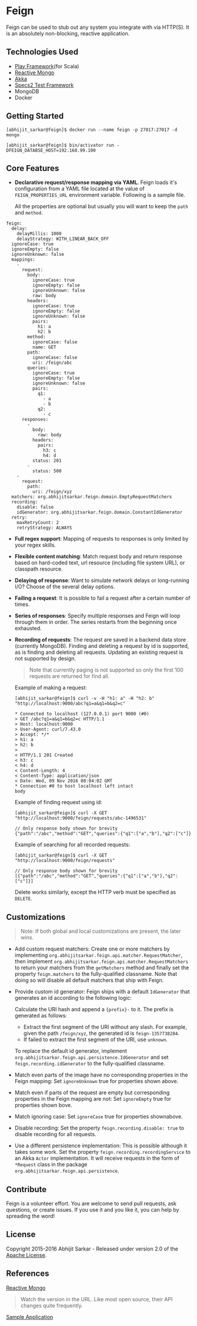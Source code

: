 # Feign

Feign can be used to stub out any system you integrate with via HTTP(S). It is an absolutely non-blocking, reactive 
application.

## Technologies Used
   * [Play Framework](https://www.playframework.com/)(for Scala)
   * [Reactive Mongo](http://reactivemongo.org/)
   * [Akka](http://akka.io/?_ga=1.236653765.530527831.1478331011)
   * [Specs2 Test Framework](http://etorreborre.github.io/specs2/)
   * MongoDB
   * Docker

## Getting Started
```
[abhijit_sarkar@feign]$ docker run --name feign -p 27017:27017 -d mongo

[abhijit_sarkar@feign]$ bin/activator run -DFEIGN_DATABSE_HOST=192.168.99.100
```

## Core Features
   * **Declarative request/response mapping via YAML**. Feign loads it's configuration from a YAML file located at
     the value of `FEIGN_PROPERTIES_URL` environment variable.
     Following is a sample file.
   
     All the properties are optional but usually you will want to keep the `path` and `method`.
   
    feign: 
      delay: 
        delayMillis: 1000
        delayStrategy: WITH_LINEAR_BACK_OFF
      ignoreCase: true
      ignoreEmpty: false
      ignoreUnknown: false
      mappings: 
        - 
          request: 
            body: 
              ignoreCase: true
              ignoreEmpty: false
              ignoreUnknown: false
              raw: body
            headers: 
              ignoreCase: true
              ignoreEmpty: false
              ignoreUnknown: false
              pairs: 
                h1: a
                h2: b
            method: 
              ignoreCase: false
              name: GET
            path: 
              ignoreCase: false
              uri: /feign/abc
            queries: 
              ignoreCase: true
              ignoreEmpty: false
              ignoreUnknown: false
              pairs: 
                q1: 
                  - a
                  - b
                q2: 
                  - c
          responses: 
            - 
              body: 
                raw: body
              headers: 
                pairs: 
                  h3: c
                  h4: d
              status: 201
            - 
              status: 500
        - 
          request: 
            path: 
              uri: /feign/xyz
      matchers: org.abhijitsarkar.feign.domain.EmptyRequestMatchers
      recording: 
        disable: false
        idGenerator: org.abhijitsarkar.feign.domain.ConstantIdGenerator
      retry: 
        maxRetryCount: 2
        retryStrategy: ALWAYS


   * **Full regex support**: Mapping of requests to responses is only limited by your regex skills.
   * **Flexible content matching**: Match request body and return response based on hard-coded text,
     url resource (including file system URL), or classpath resource.
   * **Delaying of response**: Want to simulate network delays or long-running I/O? Choose of the several
     delay options.
   * **Failing a request**: It is possible to fail a request after a certain number of times.
   * **Series of responses**: Specify multiple responses and Feign will loop through them in order. The series
     restarts from the beginning once exhausted.
   * **Recording of requests**: The request are saved in a backend data store (currently MongoDB). Finding and deleting 
     a request by id is supported, as is finding and deleting all requests. 
     Updating an existing request is not supported by design.
     
     > Note that currently paging is not supported so only the first 100 requests are returned for find all.
   
      Example of making a request:
      
         [abhijit_sarkar@feign]$ curl -v -H "h1: a" -H "h2: b" "http://localhost:9000/abc?q1=a&q1=b&q2=c"
         
         * Connected to localhost (127.0.0.1) port 9000 (#0)
         > GET /abc?q1=a&q1=b&q2=c HTTP/1.1
         > Host: localhost:9000
         > User-Agent: curl/7.43.0
         > Accept: */*
         > h1: a
         > h2: b
         > 
         < HTTP/1.1 201 Created
         < h3: c
         < h4: d
         < Content-Length: 4
         < Content-Type: application/json
         < Date: Wed, 09 Nov 2016 08:04:02 GMT
         * Connection #0 to host localhost left intact
         body

      Example of finding request using id:

         [abhijit_sarkar@feign]$ curl -X GET "http://localhost:9000/feign/requests/abc-1496531"

         // Only response body shown for brevity
         {"path":"/abc","method":"GET","queries":{"q1":["a","b"],"q2":["c"]}

      Example of searching for all recorded requests:

         [abhijit_sarkar@feign]$ curl -X GET "http://localhost:9000/feign/requests"

         // Only response body shown for brevity
         [{"path":"/abc","method":"GET","queries":{"q1":["a","b"],"q2":["c"]}]
         
      Delete works similarly, except the HTTP verb must be specified as `DELETE`.

## Customizations

> Note: If both global and local customizations are present, the later wins.

   * Add custom request matchers: Create one or more matchers by
     implementing `org.abhijitsarkar.feign.api.matcher.RequestMatcher`, then 
     implement `org.abhijitsarkar.feign.api.matcher.RequestMatchers` to return your matchers from the `getMatchers` method 
     and finally set the property `feign.matchers` to the fully-qualified classname.
     Note that doing so will disable all default matchers that ship with Feign.

   * Provide custom id generator: Feign ships with a default `IdGenerator` that generates an id according to the
     following logic:

     Calculate the URI hash and append a `{prefix}-` to it. The prefix is generated as follows:
     * Extract the first segment of the URI without any slash.
     For example, given the path `/feign/xyz`, the generated id is `feign-1357738284`.
     * If failed to extract the first segment of the URI, use `unknown`.

     To replace the default id generator, implement `org.abhijitsarkar.feign.api.persistence.IdGenerator` and 
     set `feign.recording.idGenerator` to the fully-qualified classname.

   * Match even parts of the image have no corresponding properties in the Feign mapping: Set `ignoreUnknown`
     true for properties shown above.

   * Match even if parts of the request are empty but corresponding properties in the Feign mapping are not:
     Set `ignoreEmpty` true for properties shown bove.

   * Match ignoring case: Set `ignoreCase` true for properties shownabove.

   * Disable recording: Set the property `feign.recording.disable: true` to disable recording
     for all requests.
   
   * Use a different persistence implementation: This is possible although it takes some work. 
     Set the property `feign.recording.recordingService` to an Akka `Actor` implementation. It will receive requests in
     the form of `*Request` class in the package `org.abhijitsarkar.feign.api.persistence`.
   
## Contribute

Feign is a volunteer effort. You are welcome to send pull requests, ask questions, or create issues.
If you use it and you like it, you can help by spreading the word!

## License

Copyright 2015-2016 Abhijit Sarkar - Released under version 2.0 of the [Apache License](http://www.apache.org/licenses/LICENSE-2.0).

## References

[Reactive Mongo](http://reactivemongo.org/releases/0.12/documentation/tutorial/write-documents.html)

> Watch the version in the URL. Like most open source, their API changes quite frequently.

[Sample Application](https://github.com/jonasanso/play-reactive-mongo-db)





